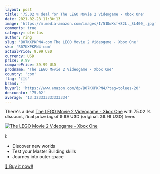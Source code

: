 ```yaml
---
layout: post
title: '75.02 % deal for The LEGO Movie 2 Videogame - Xbox One'
date: 2021-02-28 11:30:13
image: 'https://m.media-amazon.com/images/I/51OwXxf+82L._SL400_.jpg'
comments: true
category: ofertas
author: ring
slug: 'B07KXPKPN4-com The LEGO Movie 2 Videogame - Xbox One'
sku: 'B07KXPKPN4-com'
actualPrice: 9.99 USD
currency: USD
price: 9.99
comparePrice: 39.99 USD
prodname: 'The LEGO Movie 2 Videogame - Xbox One'
country: 'com'
flag: '🇺🇸'
brand: ''
buyurl: 'https://www.amazon.com/dp/B07KXPKPN4/?tag=tolees-20'
descuento: '75.02'
average: '13.323333333333334'
---
```


There's a deal [The LEGO Movie 2 Videogame - Xbox One](https://www.amazon.com/dp/B07KXPKPN4/?tag=tolees-20)  with  75.02 % discount, final price tag of  9.99 USD (original: 39.99 USD) here:

[![The LEGO Movie 2 Videogame - Xbox One](https://m.media-amazon.com/images/I/51OwXxf+82L._SL400_.jpg)](https://www.amazon.com/dp/B07KXPKPN4/?tag=tolees-20)

ℹ️:

- Discover new worlds
- Test your Master Building skills
- Journey into outer space

[🛒 Buy it now!!](https://www.amazon.com/dp/B07KXPKPN4/?tag=tolees-20)
